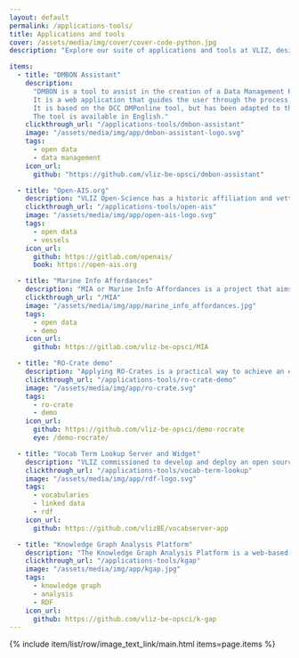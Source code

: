 ```yaml
---
layout: default
permalink: /applications-tools/
title: Applications and tools
cover: /assets/media/img/cover/cover-code-python.jpg
description: "Explore our suite of applications and tools at VLIZ, designed to support open science. From DMBON Assistant for data management to Open-AIS.org for vessel traffic data, we have a tool for every need!"

items:
  - title: "DMBON Assistant"
    description:
      "DMBON is a tool to assist in the creation of a Data Management Plan (DMP).
      It is a web application that guides the user through the process of creating a DMP.
      It is based on the DCC DMPonline tool, but has been adapted to the needs of the Belgian marine research community.
      The tool is available in English."
    clickthrough_url: "/applications-tools/dmbon-assistant"
    image: "/assets/media/img/app/dmbon-assistant-logo.svg"
    tags:
      - open data
      - data management
    icon_url:
      github: "https://github.com/vliz-be-opsci/dmbon-assistant"

  - title: "Open-AIS.org"
    description: "VLIZ Open-Science has a historic affiliation and vetted interest into the development of open-ais.org: a set of tools and solutions for exploring captured vessel traffic data in a research context."
    clickthrough_url: "/applications-tools/open-ais"
    image: "/assets/media/img/app/open-ais-logo.svg"
    tags:
      - open data
      - vessels
    icon_url:
      github: https://gitlab.com/openais/
      book: https://open-ais.org

  - title: "Marine Info Affordances"
    description: "MIA or Marine Info Affordances is a project that aims to provide information about the marine environment to the user. All information that comes from marineinfo.org has been tripelised and can be retrieved via accessing their respective ttl URI's. This information can then be displayed in a user-friendly way to the user via pop-up cards."
    clickthrough_url: "/MIA"
    image: "/assets/media/img/app/marine_info_affordances.jpg"
    tags:
      - open data
      - demo
    icon_url:
      github: https://gitlab.com/vliz-be-opsci/MIA

  - title: "RO-Crate demo"
    description: "Applying RO-Crates is a practical way to achieve an elegant a FAIR and open linked data publication of your research data.  We have created a number of tools to exploit that in combination with using git."
    clickthrough_url: "/applications-tools/ro-crate-demo"
    image: "/assets/media/img/app/ro-crate.svg"
    tags:
      - ro-crate
      - demo
    icon_url:
      github: https://github.com/vliz-be-opsci/demo-rocrate
      eye: /demo-rocrate/

  - title: "Vocab Term Lookup Server and Widget"
    description: "VLIZ commissioned to develop and deploy an open source system to let end-users easily find selected vocabulary terms by full-text-search into label and description. Operational since 2023."
    clickthrough_url: "/applications-tools/vocab-term-lookup"
    image: "/assets/media/img/app/rdf-logo.svg"
    tags:
      - vocabularies
      - linked data
      - rdf
    icon_url:
      github: https://github.com/vlizBE/vocabserver-app

  - title: "Knowledge Graph Analysis Platform"
    description: "The Knowledge Graph Analysis Platform is a web-based platform that allows users to explore and analyze knowledge graphs. It is designed to be user-friendly and intuitive, with a focus on visualizing and analyzing complex data structures."
    clickthrough_url: "/applications-tools/kgap"
    image: "/assets/media/img/app/kgap.jpg"
    tags:
      - knowledge graph
      - analysis
      - RDF
    icon_url:
      github: https://github.com/vliz-be-opsci/k-gap
---
```


{% include item/list/row/image_text_link/main.html items=page.items %}
